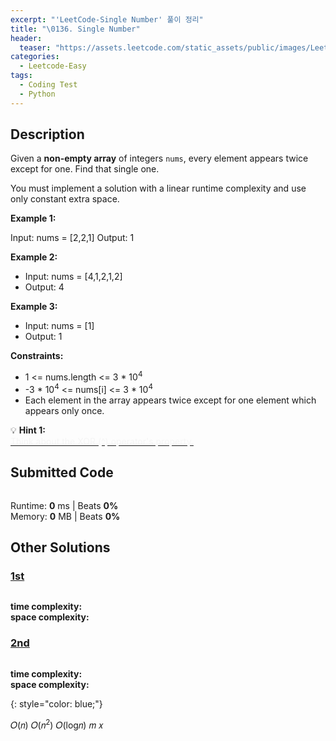 ```yaml
---
excerpt: "'LeetCode-Single Number' 풀이 정리"
title: "\0136. Single Number"
header:
  teaser: "https://assets.leetcode.com/static_assets/public/images/LeetCode_Sharing.png"
categories:
  - Leetcode-Easy
tags:
  - Coding Test
  - Python
---
```


## <i class="fa-solid fa-file-lines"></i> Description

Given a **non-empty array** of integers `nums`, every element appears twice except for one. Find that single one.

You must implement a solution with a linear runtime complexity and use only constant extra space.

**Example 1:**

Input: nums = [2,2,1]
Output: 1

**Example 2:**

- Input: nums = [4,1,2,1,2]
- Output: 4

**Example 3:**

- Input: nums = [1]
- Output: 1

**Constraints:**

- 1 <= nums.length <= 3 * 10<sup>4</sup>
- -3 * 10<sup>4</sup> <= nums[i] <= 3 * 10<sup>4</sup>
- Each element in the array appears twice except for one element which appears only once.

💡 **Hint 1:**   
<u><span style="color:#F5F5F5">Think about the XOR (^) operator's property.</span></u>

## <i class="fa-solid fa-cloud-arrow-up"></i> Submitted Code

```python

```
<i class="fa-solid fa-clock"></i> Runtime: **0** ms \| Beats **0%**    
<i class="fa-solid fa-memory"></i> Memory: **0** MB \| Beats **0%**


## <i class="fa-solid fa-flask"></i> Other Solutions

### <a href="" target="_blank">1st</a>

```python

```
<i class="fa-solid fa-clock"></i> **time complexity:**     
<i class="fa-solid fa-memory"></i> **space complexity:**            

### <a href="" target="_blank">2nd</a>

```python

```
<i class="fa-solid fa-clock"></i> **time complexity:**             
<i class="fa-solid fa-memory"></i> **space complexity:**     



{: style="color: blue;"}

𝑂(𝑛)
𝑂(𝑛<sup>2</sup>)
𝑂(log𝑛)
𝑚
𝑥